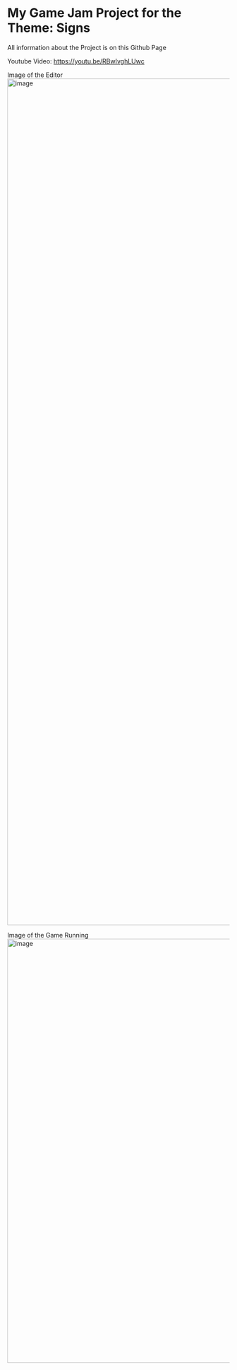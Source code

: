 # My Game Jam Project for the Theme: Signs

All information about the Project is on this Github Page

Youtube Video: https://youtu.be/RBwIvghLUwc

Image of the Editor
<img width="1920" alt="image" src="https://user-images.githubusercontent.com/94238706/160323223-e2e074e8-8539-4ea2-945f-a68c8914533c.png">

Image of the Game Running
<img width="962" alt="image" src="https://user-images.githubusercontent.com/94238706/160323277-4dc48e50-cf26-4c33-a706-a833a5ecdedc.png">
